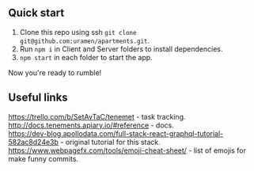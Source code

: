 ## Quick start

1. Clone this repo using ssh `git clone git@github.com:uramen/apartments.git`.
1. Run `npm i` in Client and Server folders to install dependencies.<br />
1. `npm start` in each folder to start the app.

Now you're ready to rumble!

## Useful links
https://trello.com/b/SetAvTaC/tenemet - task tracking. <br />
http://docs.tenements.apiary.io/#reference - docs. <br />
https://dev-blog.apollodata.com/full-stack-react-graphql-tutorial-582ac8d24e3b - original tutorial for this stack. <br />
https://www.webpagefx.com/tools/emoji-cheat-sheet/ - list of emojis for make funny commits. <br />


